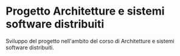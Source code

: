 # Progetto Architetture e sistemi software distribuiti

Sviluppo del progetto nell'ambito del corso di Architetture e sistemi software distribuiti.

